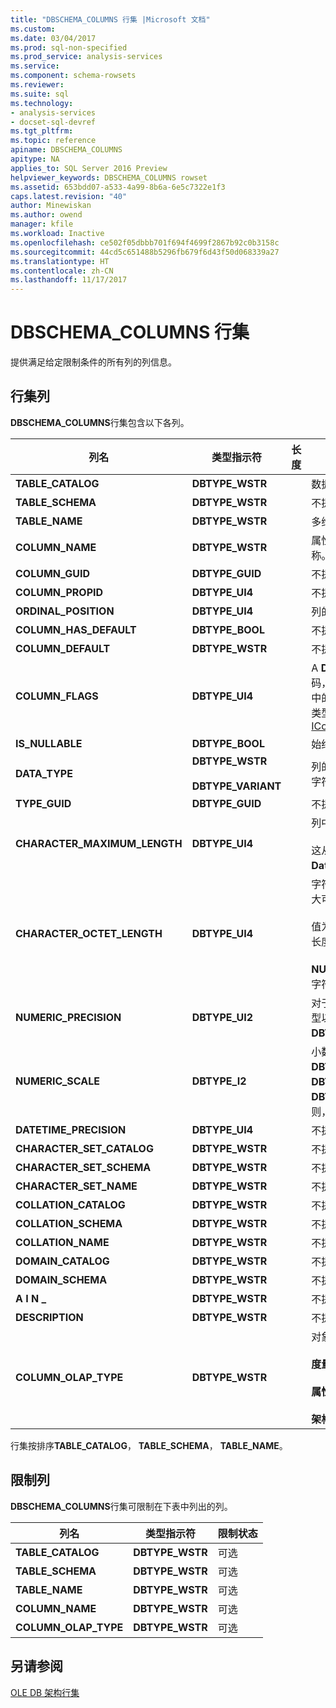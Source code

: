 ```yaml
---
title: "DBSCHEMA_COLUMNS 行集 |Microsoft 文档"
ms.custom: 
ms.date: 03/04/2017
ms.prod: sql-non-specified
ms.prod_service: analysis-services
ms.service: 
ms.component: schema-rowsets
ms.reviewer: 
ms.suite: sql
ms.technology:
- analysis-services
- docset-sql-devref
ms.tgt_pltfrm: 
ms.topic: reference
apiname: DBSCHEMA_COLUMNS
apitype: NA
applies_to: SQL Server 2016 Preview
helpviewer_keywords: DBSCHEMA_COLUMNS rowset
ms.assetid: 653bdd07-a533-4a99-8b6a-6e5c7322e1f3
caps.latest.revision: "40"
author: Minewiskan
ms.author: owend
manager: kfile
ms.workload: Inactive
ms.openlocfilehash: ce502f05dbbb701f694f4699f2867b92c0b3158c
ms.sourcegitcommit: 44cd5c651488b5296fb679f6d43f50d068339a27
ms.translationtype: HT
ms.contentlocale: zh-CN
ms.lasthandoff: 11/17/2017
---
```

# <a name="dbschemacolumns-rowset"></a>DBSCHEMA_COLUMNS 行集
  提供满足给定限制条件的所有列的列信息。  
  
## <a name="rowset-columns"></a>行集列  
 **DBSCHEMA_COLUMNS**行集包含以下各列。  
  
|列名|类型指示符|长度|Description|  
|-----------------|--------------------|------------|-----------------|  
|**TABLE_CATALOG**|**DBTYPE_WSTR**||数据库的名称。|  
|**TABLE_SCHEMA**|**DBTYPE_WSTR**||不提供支持。|  
|**TABLE_NAME**|**DBTYPE_WSTR**||多维数据集的名称。|  
|**COLUMN_NAME**|**DBTYPE_WSTR**||属性层次结构或度量值的名称。|  
|**COLUMN_GUID**|**DBTYPE_GUID**||不提供支持。|  
|**COLUMN_PROPID**|**DBTYPE_UI4**||不提供支持。|  
|**ORDINAL_POSITION**|**DBTYPE_UI4**||列的位置，从 1 开始。|  
|**COLUMN_HAS_DEFAULT**|**DBTYPE_BOOL**||不提供支持。|  
|**COLUMN_DEFAULT**|**DBTYPE_WSTR**||不提供支持。|  
|**COLUMN_FLAGS**|**DBTYPE_UI4**||A **DBCOLUMNFLAGS**位掩码，该值指示列属性。 请参阅中的 DBCOLUMNFLAGS 枚举类型[IColumnsInfo::GetColumnInfo](http://msdn2.microsoft.com/library/ms722704.aspx)|  
|**IS_NULLABLE**|**DBTYPE_BOOL**||始终返回**false**。|  
|**DATA_TYPE**|**DBTYPE_WSTR**<br /><br /> **DBTYPE_VARIANT**||列的数据类型。 返回维度列的字符串和度量值的变量。|  
|**TYPE_GUID**|**DBTYPE_GUID**||不提供支持。|  
|**CHARACTER_MAXIMUM_LENGTH**|**DBTYPE_UI4**||列中值的最大可能长度。<br /><br /> 这从**DataSize**中的属性**DataItem**。|  
|**CHARACTER_OCTET_LENGTH**|**DBTYPE_UI4**||字符或二进制值列中的值的最大可能长度（字节）。<br /><br /> 值为零 (0) 指示该列没有最大长度。<br /><br /> **NULL**将返回为不返回二进制或字符数据类型的列。|  
|**NUMERIC_PRECISION**|**DBTYPE_UI2**||对于数值数据列的最大精度类型以外**DBTYPE_VARNUMERIC**。|  
|**NUMERIC_SCALE**|**DBTYPE_I2**||小数点右侧的数字个数**DBTYPE_DECIMAL**， **DBTYPE_NUMERIC**， **DBTYPE_VARNUMERIC**。 否则，这就是**NULL**。|  
|**DATETIME_PRECISION**|**DBTYPE_UI4**||不提供支持。|  
|**CHARACTER_SET_CATALOG**|**DBTYPE_WSTR**||不提供支持。|  
|**CHARACTER_SET_SCHEMA**|**DBTYPE_WSTR**||不提供支持。|  
|**CHARACTER_SET_NAME**|**DBTYPE_WSTR**||不提供支持。|  
|**COLLATION_CATALOG**|**DBTYPE_WSTR**||不提供支持。|  
|**COLLATION_SCHEMA**|**DBTYPE_WSTR**||不提供支持。|  
|**COLLATION_NAME**|**DBTYPE_WSTR**||不提供支持。|  
|**DOMAIN_CATALOG**|**DBTYPE_WSTR**||不提供支持。|  
|**DOMAIN_SCHEMA**|**DBTYPE_WSTR**||不提供支持。|  
|**A I N _**|**DBTYPE_WSTR**||不提供支持。|  
|**DESCRIPTION**|**DBTYPE_WSTR**||不提供支持。|  
|**COLUMN_OLAP_TYPE**|**DBTYPE_WSTR**||对象的 OLAP 类型。<br /><br /> **度量值**指示对象是度量值。<br /><br /> **属性**指示对象是维度属性。<br /><br /> **架构**指示对象是架构中的列。|  
  
 行集按排序**TABLE_CATALOG**， **TABLE_SCHEMA**， **TABLE_NAME**。  
  
## <a name="restriction-columns"></a>限制列  
 **DBSCHEMA_COLUMNS**行集可限制在下表中列出的列。  
  
|列名|类型指示符|限制状态|  
|-----------------|--------------------|-----------------------|  
|**TABLE_CATALOG**|**DBTYPE_WSTR**|可选|  
|**TABLE_SCHEMA**|**DBTYPE_WSTR**|可选|  
|**TABLE_NAME**|**DBTYPE_WSTR**|可选|  
|**COLUMN_NAME**|**DBTYPE_WSTR**|可选|  
|**COLUMN_OLAP_TYPE**|**DBTYPE_WSTR**|可选|  
  
## <a name="see-also"></a>另请参阅  
 [OLE DB 架构行集](../../../analysis-services/schema-rowsets/ole-db/ole-db-schema-rowsets.md)  
  
  
